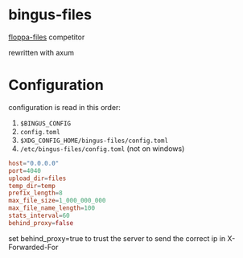 # bingus-files

[floppa-files](https://github.com/gosher-studios/floppa-files) competitor

rewritten with axum

# Configuration

configuration is read in this order:

1. `$BINGUS_CONFIG`
2. `config.toml`
3. `$XDG_CONFIG_HOME/bingus-files/config.toml`
4. `/etc/bingus-files/config.toml` (not on windows)

```toml
host="0.0.0.0"
port=4040
upload_dir=files
temp_dir=temp
prefix_length=8
max_file_size=1_000_000_000
max_file_name_length=100
stats_interval=60
behind_proxy=false
```

set behind_proxy=true to trust the server to send the correct ip in X-Forwarded-For
